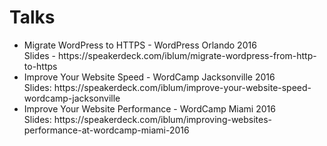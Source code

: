 # Talks
<ul>
	<li>Migrate WordPress to HTTPS - WordPress Orlando 2016<br>
	Slides - https://speakerdeck.com/iblum/migrate-wordpress-from-http-to-https</li>
	<li>Improve Your Website Speed - WordCamp Jacksonville 2016<br>
	Slides: https://speakerdeck.com/iblum/improve-your-website-speed-wordcamp-jacksonville</li>
	<li>Improve Your Website Performance - WordCamp Miami 2016<br>
	Slides: https://speakerdeck.com/iblum/improving-websites-performance-at-wordcamp-miami-2016</li>
</ul>